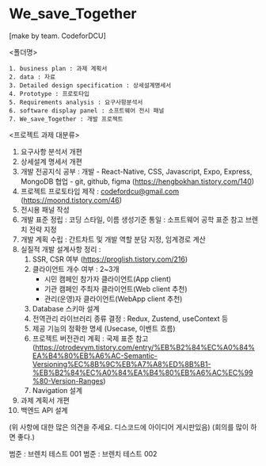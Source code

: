 # We_save_Together
[make by team. CodeforDCU]

<폴더명>

	1. business plan : 과제 계획서
	2. data : 자료
	3. Detailed design specification : 상세설계명세서
	4. Prototype : 프로토타입
	5. Requirements analysis : 요구사항분석서
	6. software display panel : 소프트웨어 전시 패널
	7. We_save_Together : 개발 프로젝트


<프로젝트 과제 대분류>

 1. 요구사항 분석서 개편
 2. 상세설계 명세서 개편
 3. 개발 전공지식 공부 : 
	개발 - React-Native, CSS, Javascript, Expo, Express, MongoDB 
	협업 - git, github, figma (https://hengbokhan.tistory.com/140)
 4. 프로젝트 프로토타입 제작 : codefordcu@gmail.com (https://moond.tistory.com/46)
 5. 전시용 패널 작성
 6. 개발 표준 정립 : 
	코딩 스타일, 이름 생성기준 통일 : 소프트웨어 공학 표준 참고 
	브렌치 전략 지정
 7. 개발 계획 수립 : 간트차트 및 개발 역할 분담 지정, 임계경로 계산
 8. 실질적 개발 설계사항 정리 : 
	1. SSR, CSR 여부 (https://proglish.tistory.com/216)
	2. 클라이언트 개수 여부 : 2~3개
		- 시민 캠페인 참가자 클라이언트(App client)
		- 기관 캠페인 주최자 클라이언트(Web client 추천)
		- 관리(운영)자 클라이언트(WebApp client 추천)
	3. Database 스키마 설계
	4. 전역관리 라이브러리 종류 결정 : Redux, Zustend, useContext 등
	5. 제공 기능의 정확한 명세 (Usecase, 이벤트 흐름)
	6. 프로젝트 버전관리 계획 : 국제 표준 참고 (https://otrodevym.tistory.com/entry/%EB%B2%84%EC%A0%84%EA%B4%80%EB%A6%AC-Semantic-Versioning%EC%8B%9C%EB%A7%A8%ED%8B%B1-%EB%B2%84%EC%A0%84%EA%B4%80%EB%A6%AC%EC%99%80-Version-Ranges)
	7. Navigation 설계
 9. 과제 계획서 개편
 10. 백엔드 API 설계

(위 사항에 대한 많은 의견을 주세요. 디스코드에 아이디어 게시판있음)
(회의를 많이 하면 좋다.)

범준 : 브렌치 테스트 001
범준 : 브렌치 테스트 002